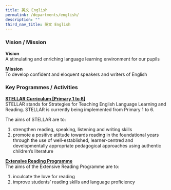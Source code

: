```yaml
---
title: 英文 English
permalink: /departments/english/
description: ""
third_nav_title: 英文 English
---
```

### Vision / Mission

**Vision**  
A stimulating and enriching language learning environment for our pupils&nbsp;

**Mission**  
To develop confident and eloquent speakers and writers of English

### Key Programmes / Activities

**<u>STELLAR Curriculum \[Primary 1 to 6\]</u>**<br>
STELLAR stands for Strategies for Teaching English Language Learning and Reading. STELLAR is currently being implemented from Primary 1 to 6.&nbsp;

The aims of STELLAR are to:  
1. strengthen reading, speaking, listening and writing skills  
2. promote a positive attitude towards reading in the foundational years through the use of well-established, learner-centred and developmentally appropriate pedagogical approaches using authentic children’s literature

**<u>Extensive Reading Programme</u>**<br>
The aims of the Extensive Reading Programme are to:<br>
1. inculcate the love for reading  
2. improve students’ reading skills and language proficiency